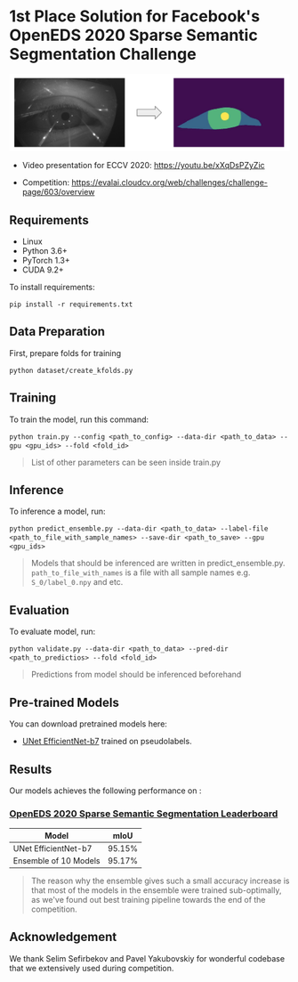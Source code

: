 # 1st Place Solution for Facebook's OpenEDS 2020 Sparse Semantic Segmentation Challenge
![demo image](resources/demo.png)
- Video presentation for ECCV 2020: https://youtu.be/xXqDsPZyZic

- Competition: https://evalai.cloudcv.org/web/challenges/challenge-page/603/overview

## Requirements

- Linux
- Python 3.6+
- PyTorch 1.3+
- CUDA 9.2+

To install requirements:

```setup
pip install -r requirements.txt
```

## Data Preparation
First, prepare folds for training
```data_prep
python dataset/create_kfolds.py
```

## Training

To train the model, run this command:

```train
python train.py --config <path_to_config> --data-dir <path_to_data> --gpu <gpu_ids> --fold <fold_id>
```

>List of other parameters can be seen inside train.py

## Inference

To inference a model, run:

```inference
python predict_ensemble.py --data-dir <path_to_data> --label-file <path_to_file_with_sample_names> --save-dir <path_to_save> --gpu <gpu_ids>
```

> Models that should be inferenced are written in predict_ensemble.py.  
> `path_to_file_with_names` is a file with all sample names e.g. `S_0/label_0.npy` and etc.

## Evaluation

To evaluate model, run:

```eval
python validate.py --data-dir <path_to_data> --pred-dir <path_to_predictios> --fold <fold_id>
```

>Predictions from model should be inferenced beforehand

## Pre-trained Models

You can download pretrained models here:

- [UNet EfficientNet-b7](https://drive.google.com/file/d/1xcX0SZFXTER7aq48LbwV8rRG8ixp9aOy/view?usp=sharing) trained on pseudolabels.

## Results

Our models achieves the following performance on :

### [OpenEDS 2020 Sparse Semantic Segmentation Leaderboard](https://evalai.cloudcv.org/web/challenges/challenge-page/603/leaderboard/1680)

| Model                  | mIoU        |
| ---------------------- |------------ | 
| UNet EfficientNet-b7   |     95.15%  | 
| Ensemble of 10 Models  |     95.17%  |
> The reason why the ensemble gives such a small accuracy increase is that most of the models in the ensemble were trained sub-optimally, as we've found out best training pipeline towards the end of the competition.


## Acknowledgement
We thank Selim Sefirbekov and Pavel Yakubovskiy for wonderful codebase that we extensively used during competition. 

